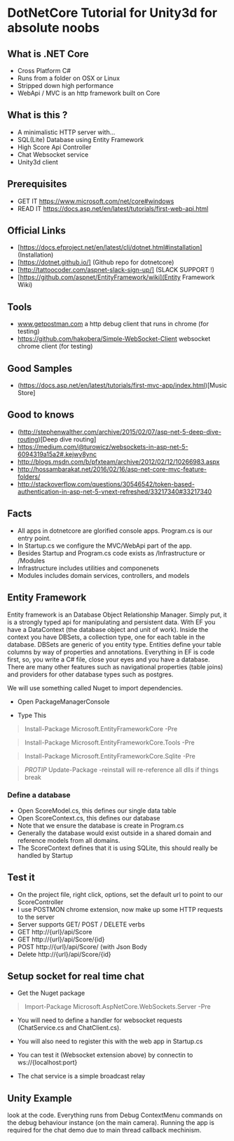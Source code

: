 # DotNetCore Tutorial for Unity3d for absolute noobs


## What is .NET Core
- Cross Platform C#
- Runs from a folder on OSX or Linux
- Stripped down high performance
- WebApi / MVC is an http framework built on Core

## What is this ?
- A minimalistic HTTP server with...
- SQL(Lite) Database using Entity Framework
- High Score Api Controller
- Chat Websocket service
- Unity3d client

## Prerequisites 
- GET IT https://www.microsoft.com/net/core#windows
- READ IT https://docs.asp.net/en/latest/tutorials/first-web-api.html

## Official Links
- [https://docs.efproject.net/en/latest/cli/dotnet.html#installation] (Installation)
- [https://dotnet.github.io/] (Github repo for dotnetcore)
- [http://tattoocoder.com/aspnet-slack-sign-up/] (SLACK SUPPORT !)
- [https://github.com/aspnet/EntityFramework/wiki](Entity Framework Wiki)

## Tools
- www.getpostman.com a http debug client that runs in chrome (for testing)
- https://github.com/hakobera/Simple-WebSocket-Client websocket chrome client (for testing)


## Good Samples
- (https://docs.asp.net/en/latest/tutorials/first-mvc-app/index.html)[Music Store]

## Good to knows
- (http://stephenwalther.com/archive/2015/02/07/asp-net-5-deep-dive-routing)[Deep dive routing]
- https://medium.com/@turowicz/websockets-in-asp-net-5-6094319a15a2#.kejwy8ync
- http://blogs.msdn.com/b/pfxteam/archive/2012/02/12/10266983.aspx
- http://hossambarakat.net/2016/02/16/asp-net-core-mvc-feature-folders/
- http://stackoverflow.com/questions/30546542/token-based-authentication-in-asp-net-5-vnext-refreshed/33217340#33217340

## Facts
- All apps in dotnetcore are glorified console apps. Program.cs is our entry point.
- In Startup.cs we configure the MVC/WebApi part of the app.
- Besides Startup and Program.cs code exists as /Infrastructure or /Modules
 - Infrastructure includes utilities and componenets
 - Modules includes domain services, controllers, and models

## Entity Framework
Entity framework is an Database Object Relationship Manager. Simply put, it is a strongly typed api for manipulating and persistent data. With EF you have a DataContext (the database object and unit of work). Inside the context you have DBSets, a collection type, one for each table in the database. DBSets are generic of you entity type. Entities define your table columns by way of properties and annotations. Everything in EF is code first, so, you write a C# file, close your eyes and you have a database. There are many other features such as navigational properties (table joins) and providers for other database types such as postgres.

We will use something called Nuget to import dependencies. 

- Open PackageManagerConsole

- Type This

> Install-Package Microsoft.EntityFrameworkCore -Pre

> Install-Package Microsoft.EntityFrameworkCore.Tools -Pre

> Install-Package Microsoft.EntityFrameworkCore.Sqlite -Pre

> *PROTIP* Update-Package -reinstall will re-reference all dlls if things break


### Define a database

- Open ScoreModel.cs, this defines our single data table
- Open ScoreContext.cs, this defines our database
- Note that we ensure the database is create in Program.cs
- Generally the database would exist outside in a shared domain and reference models from all domains.
- The ScoreContext defines that it is using SQLite, this should really be handled by Startup

## Test it

- On the project file, right click, options, set the default url to point to our ScoreController
- I use POSTMON chrome extension, now make up some HTTP requests to the server
- Server supports GET/ POST / DELETE verbs
- GET http://{url}/api/Score
- GET http://{url}/api/Score/{id}
- POST http://{url}/api/Score/ (with Json Body
- Delete http://{url}/api/Score/{id}

## Setup socket for real time chat

- Get the Nuget package

> Import-Package Microsoft.AspNetCore.WebSockets.Server -Pre

- You will need to define a handler for websocket requests (ChatService.cs and ChatClient.cs).

- You will also need to register this with the web app in Startup.cs

- You can test it (Websocket extension above) by connectin to ws://{localhost:port}

- The chat service is a simple broadcast relay


## Unity Example

look at the code. Everything runs from Debug ContextMenu commands on the debug behaviour instance (on the main camera). Running the app is required for the chat demo due to main thread callback mechinism.
